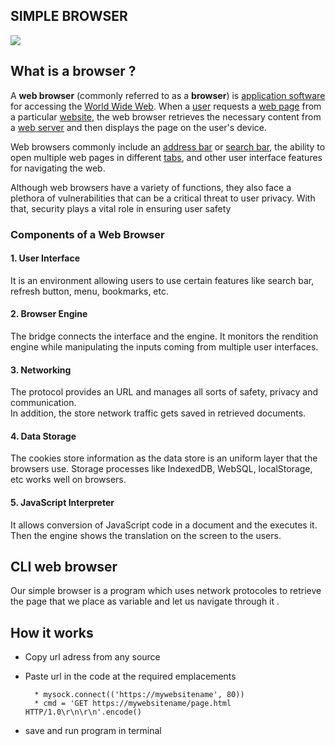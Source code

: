 ## SIMPLE BROWSER

![](https://www.researchgate.net/profile/Matija-Varga-2/publication/270904300/figure/fig1/AS:645020927410177@1530796381815/Web-browser-software-architecture.png)

## What is a browser ? 

A **web browser** (commonly referred to as a **browser**) is [application software](https://en.wikipedia.org/wiki/Application_software "Application software") for accessing the [World Wide Web](https://en.wikipedia.org/wiki/World_Wide_Web "World Wide Web"). When a [user](https://en.wikipedia.org/wiki/User_(computing) "User (computing)") requests a [web page](https://en.wikipedia.org/wiki/Web_page "Web page") from a particular [website](https://en.wikipedia.org/wiki/Website "Website"), the web browser retrieves the necessary content from a [web server](https://en.wikipedia.org/wiki/Web_server "Web server") and then displays the page on the user's device.

Web browsers commonly include an [address bar](https://en.wikipedia.org/wiki/Address_bar "Address bar") or [search bar](https://en.wikipedia.org/wiki/Search_box "Search box"), the ability to open multiple web pages in different [tabs](https://en.wikipedia.org/wiki/Tab_(interface) "Tab (interface)"), and other user interface features for navigating the web.

Although web browsers have a variety of functions, they also face a plethora of vulnerabilities that can be a critical threat to user privacy. With that, security plays a vital role in ensuring user safety

### Components of a Web Browser

#### 1\. User Interface

It is an environment allowing users to use certain features like search bar, refresh button, menu, bookmarks, etc.

#### 2\. Browser Engine

The bridge connects the interface and the engine. It monitors the rendition engine while manipulating the inputs coming from multiple user interfaces.

#### 3\. Networking

The protocol provides an URL and manages all sorts of safety, privacy and communication.\
In addition, the store network traffic gets saved in retrieved documents.

#### 4\. Data Storage

The cookies store information as the data store is an uniform layer that the browsers use. Storage processes like IndexedDB, WebSQL, localStorage, etc works well on browsers.

#### 5\. JavaScript Interpreter

It allows conversion of JavaScript code in a document and the executes it. Then the engine shows the translation on the screen to the users.

## CLI web browser

Our simple browser is a program which uses network protocoles to retrieve the page that we place as variable and let us navigate through it . 

## How it works

* Copy url adress from any source
* Paste url in the code at the required emplacements

        * mysock.connect(('https://mywebsitename', 80))
        * cmd = 'GET https://mywebsitename/page.html HTTP/1.0\r\n\r\n'.encode()

* save and run program in terminal